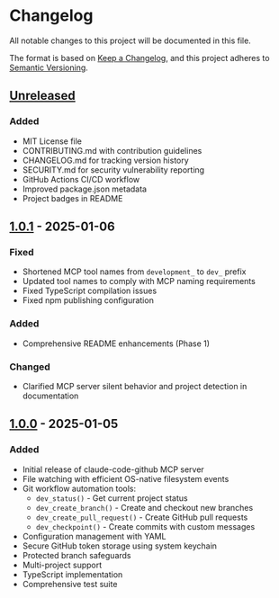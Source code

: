 # Changelog

All notable changes to this project will be documented in this file.

The format is based on [Keep a Changelog](https://keepachangelog.com/en/1.0.0/),
and this project adheres to [Semantic Versioning](https://semver.org/spec/v2.0.0.html).

## [Unreleased]

### Added
- MIT License file
- CONTRIBUTING.md with contribution guidelines
- CHANGELOG.md for tracking version history
- SECURITY.md for security vulnerability reporting
- GitHub Actions CI/CD workflow
- Improved package.json metadata
- Project badges in README

## [1.0.1] - 2025-01-06

### Fixed
- Shortened MCP tool names from `development_` to `dev_` prefix
- Updated tool names to comply with MCP naming requirements
- Fixed TypeScript compilation issues
- Fixed npm publishing configuration

### Added
- Comprehensive README enhancements (Phase 1)

### Changed
- Clarified MCP server silent behavior and project detection in documentation

## [1.0.0] - 2025-01-05

### Added
- Initial release of claude-code-github MCP server
- File watching with efficient OS-native filesystem events
- Git workflow automation tools:
  - `dev_status()` - Get current project status
  - `dev_create_branch()` - Create and checkout new branches
  - `dev_create_pull_request()` - Create GitHub pull requests
  - `dev_checkpoint()` - Create commits with custom messages
- Configuration management with YAML
- Secure GitHub token storage using system keychain
- Protected branch safeguards
- Multi-project support
- TypeScript implementation
- Comprehensive test suite

[Unreleased]: https://github.com/jdrhyne/claude-code-github/compare/v1.0.1...HEAD
[1.0.1]: https://github.com/jdrhyne/claude-code-github/compare/v1.0.0...v1.0.1
[1.0.0]: https://github.com/jdrhyne/claude-code-github/releases/tag/v1.0.0
